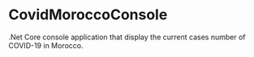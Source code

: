 # CovidMoroccoConsole
.Net Core console application that display the current cases number of COVID-19 in Morocco. 
